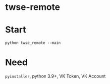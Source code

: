 # twse-remote

# Start
<code>python twse_remote --main</code>

# Need
<code>pyinstaller</code>, python 3.9+, VK Token, VK Account
